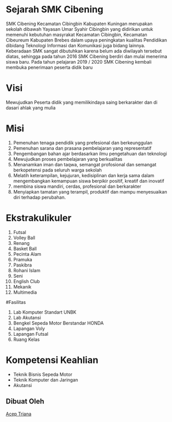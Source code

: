 # Sejarah SMK Cibening

<p>SMK Cibening Kecamatan Cibingbin Kabupaten Kuningan merupakan sekolah dibawah Yayasan Umar Syahir Cibingbin yang didirikan untuk memenuhi kebutuhan masyrakat Kecamatan Cibingbin, Kecamatan Cibeureum Kabupaten Brebes dalam upaya peningkatan kualitas Pendidikan dibidang Teknologi Informasi dan Komunikasi juga bidang lainnya. Keberadaan SMK sangat dibutuhkan karena belum ada diwilayah tersebut diatas, sehingga pada tahun 2016 SMK Cibening berdiri dan mulai menerima siswa baru. Pada tahun pelajaran 2019 / 2020 SMK Cibening kembali membuka penerimaan peserta didik baru </p>

# Visi
Mewujudkan Peserta didik yang memilikindaya saing berkarakter dan di dasari ahlak yang mulia

# Misi
1. Pemenuhan tenaga pendidik yang prefesional dan berkeunggulan
2. Pemenuhan sarana dan prasana pembelajaran yang representatif
3. Pengembangan bahan ajar berdasarkan ilmu pengetahuan dan teknologi
4. Mewujudkan proses pembelajaran yang berkualitas
5. Menanamkan iman dan taqwa, semangat profosional dan semangat berkopetensi pada seluruh warga sekolah
6. Melatih keterampilan, kejujuran, kedisiplinan dan kerja sama dalam mengembangkan kemampuan siswa berpikir positif, kreatif dan inovatif
7. membina siswa mandiri, cerdas, profesional dan berkarakter
8. Menyiapkan tamatan yang terampil, produktif dan mampu menyesuaikan diri terhadap perubahan.

# Ekstrakulikuler
1. Futsal
2. Volley Ball
3. Renang
4. Basket Ball
5. Pecinta Alam
6. Pramuka
7. Paskibra
8. Rohani Islam
9. Seni
10. English Club
11. Mekanik
12. Multimedia

#Fasilitas
1. Lab Komputer Standart UNBK
2. Lab Akutansi
3. Bengkel Sepeda Motor Berstandar HONDA
4. Lapangan Voly
5. Lapangan Futsal
6. Ruang Kelas

# Kompetensi Keahlian

* Teknik Bisnis Sepeda Motor
* Teknik Komputer dan Jaringan
* Akutansi


## Dibuat Oleh
[Acep Triana](https://github.com/aceptriana)
